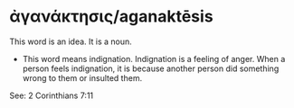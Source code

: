 # ἀγανάκτησις/aganaktēsis
This word is an idea. It is a noun.
* This word means indignation. Indignation is a feeling of anger. When a person feels indignation, it is because another person did something wrong to them or insulted them.

See: 2 Corinthians 7:11
